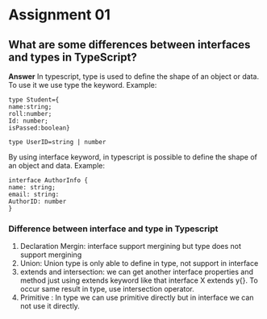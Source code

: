# Assignment 01

 ## What are some differences between interfaces and types in TypeScript?

**Answer**
In typescript, type is used to define the shape of an object or data. To use it we use type the keyword.
Example: 

```
type Student={
name:string;
roll:number;
Id: number;
isPassed:boolean}

type UserID=string | number

```

By using interface keyword, in typescript is possible to define the shape of an object and data.
Example:
``` 
interface AuthorInfo {
name: string;
email: string:
AuthorID: number
}

```
### Difference between interface and type in Typescript 
1. Declaration Mergin: interface support mergining but type does not support mergining
2. Union: Union type is only able to define in type, not support in interface
3. extends and intersection: we can get another interface properties and method just using extends keyword like that interface X extends y{}. To occur same result in type, use intersection operator.
4. Primitive : In type we can use primitive directly but in interface we can not use it directly.

